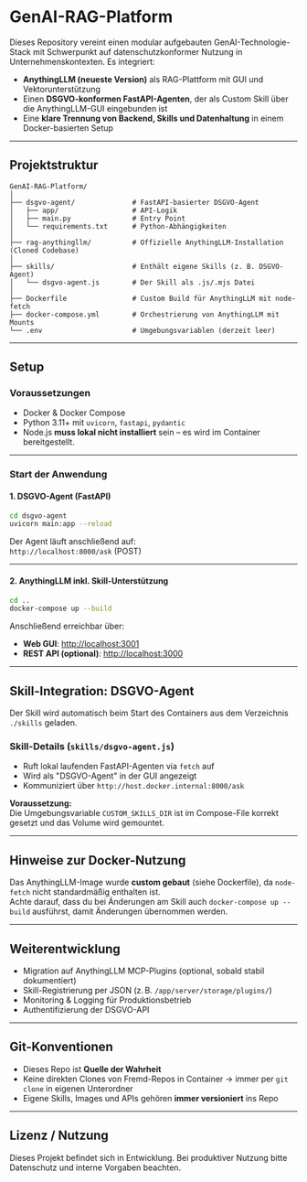 # GenAI-RAG-Platform

Dieses Repository vereint einen modular aufgebauten GenAI-Technologie-Stack mit Schwerpunkt auf datenschutzkonformer Nutzung in Unternehmenskontexten. Es integriert:

- **AnythingLLM (neueste Version)** als RAG-Plattform mit GUI und Vektorunterstützung
- Einen **DSGVO-konformen FastAPI-Agenten**, der als Custom Skill über die AnythingLLM-GUI eingebunden ist
- Eine **klare Trennung von Backend, Skills und Datenhaltung** in einem Docker-basierten Setup

---

## Projektstruktur

```text
GenAI-RAG-Platform/
│
├── dsgvo-agent/              # FastAPI-basierter DSGVO-Agent
│   ├── app/                  # API-Logik
│   ├── main.py               # Entry Point
│   └── requirements.txt      # Python-Abhängigkeiten
│
├── rag-anythingllm/          # Offizielle AnythingLLM-Installation (Cloned Codebase)
│
├── skills/                   # Enthält eigene Skills (z. B. DSGVO-Agent)
│   └── dsgvo-agent.js        # Der Skill als .js/.mjs Datei
│
├── Dockerfile                # Custom Build für AnythingLLM mit node-fetch
├── docker-compose.yml        # Orchestrierung von AnythingLLM mit Mounts
└── .env                      # Umgebungsvariablen (derzeit leer)
```

---

## Setup

### Voraussetzungen

- Docker & Docker Compose
- Python 3.11+ mit `uvicorn`, `fastapi`, `pydantic`
- Node.js **muss lokal nicht installiert** sein – es wird im Container bereitgestellt.

---

### Start der Anwendung

#### 1. DSGVO-Agent (FastAPI)

```bash
cd dsgvo-agent
uvicorn main:app --reload
```

Der Agent läuft anschließend auf:  
`http://localhost:8000/ask` (POST)

---

#### 2. AnythingLLM inkl. Skill-Unterstützung

```bash
cd ..
docker-compose up --build
```

Anschließend erreichbar über:

- **Web GUI**: [http://localhost:3001](http://localhost:3001)
- **REST API (optional)**: [http://localhost:3000](http://localhost:3000)

---

## Skill-Integration: DSGVO-Agent

Der Skill wird automatisch beim Start des Containers aus dem Verzeichnis `./skills` geladen.

### Skill-Details (`skills/dsgvo-agent.js`)

- Ruft lokal laufenden FastAPI-Agenten via `fetch` auf
- Wird als "DSGVO-Agent" in der GUI angezeigt
- Kommuniziert über `http://host.docker.internal:8000/ask`

**Voraussetzung:**  
Die Umgebungsvariable `CUSTOM_SKILLS_DIR` ist im Compose-File korrekt gesetzt und das Volume wird gemountet.

---

## Hinweise zur Docker-Nutzung

Das AnythingLLM-Image wurde **custom gebaut** (siehe Dockerfile), da `node-fetch` nicht standardmäßig enthalten ist.  
Achte darauf, dass du bei Änderungen am Skill auch `docker-compose up --build` ausführst, damit Änderungen übernommen werden.

---

## Weiterentwicklung

- Migration auf AnythingLLM MCP-Plugins (optional, sobald stabil dokumentiert)
- Skill-Registrierung per JSON (z. B. `/app/server/storage/plugins/`)
- Monitoring & Logging für Produktionsbetrieb
- Authentifizierung der DSGVO-API

---

## Git-Konventionen

- Dieses Repo ist **Quelle der Wahrheit**
- Keine direkten Clones von Fremd-Repos in Container → immer per `git clone` in eigenen Unterordner
- Eigene Skills, Images und APIs gehören **immer versioniert** ins Repo

---

## Lizenz / Nutzung

Dieses Projekt befindet sich in Entwicklung. Bei produktiver Nutzung bitte Datenschutz und interne Vorgaben beachten.